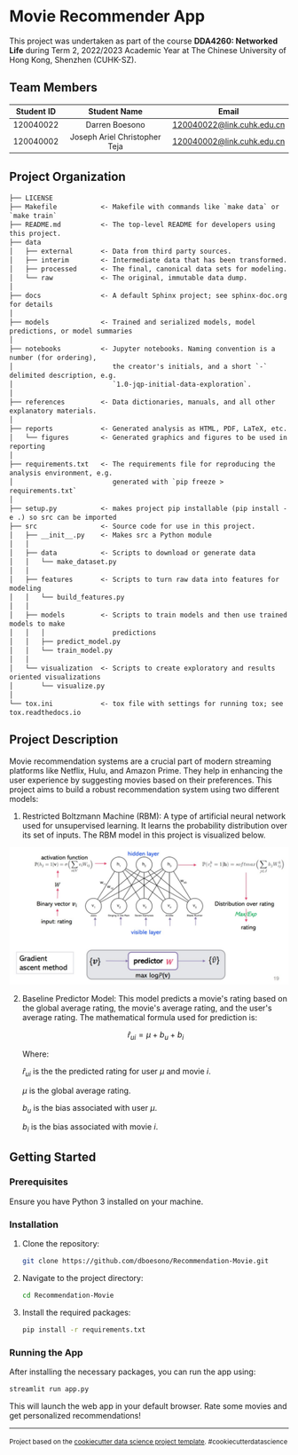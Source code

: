 Movie Recommender App
==============================
This project was undertaken as part of the course **DDA4260: Networked Life** during Term 2, 2022/2023 Academic Year at The Chinese University of Hong Kong, Shenzhen (CUHK-SZ).

## Team Members
| Student ID | Student Name   | Email                        
| :----------: | :--------------: | :------------------------------: | 
| 120040022  | Darren Boesono        | 120040022@link.cuhk.edu.cn     | 
| 120040002  | Joseph Ariel Christopher Teja          | 120040002@link.cuhk.edu.cn     | 

## Project Organization

    ├── LICENSE
    ├── Makefile           <- Makefile with commands like `make data` or `make train`
    ├── README.md          <- The top-level README for developers using this project.
    ├── data
    │   ├── external       <- Data from third party sources.
    │   ├── interim        <- Intermediate data that has been transformed.
    │   ├── processed      <- The final, canonical data sets for modeling.
    │   └── raw            <- The original, immutable data dump.
    │
    ├── docs               <- A default Sphinx project; see sphinx-doc.org for details
    │
    ├── models             <- Trained and serialized models, model predictions, or model summaries
    │
    ├── notebooks          <- Jupyter notebooks. Naming convention is a number (for ordering),
    │                         the creator's initials, and a short `-` delimited description, e.g.
    │                         `1.0-jqp-initial-data-exploration`.
    │
    ├── references         <- Data dictionaries, manuals, and all other explanatory materials.
    │
    ├── reports            <- Generated analysis as HTML, PDF, LaTeX, etc.
    │   └── figures        <- Generated graphics and figures to be used in reporting
    │
    ├── requirements.txt   <- The requirements file for reproducing the analysis environment, e.g.
    │                         generated with `pip freeze > requirements.txt`
    │
    ├── setup.py           <- makes project pip installable (pip install -e .) so src can be imported
    ├── src                <- Source code for use in this project.
    │   ├── __init__.py    <- Makes src a Python module
    │   │
    │   ├── data           <- Scripts to download or generate data
    │   │   └── make_dataset.py
    │   │
    │   ├── features       <- Scripts to turn raw data into features for modeling
    │   │   └── build_features.py
    │   │
    │   ├── models         <- Scripts to train models and then use trained models to make
    │   │   │                 predictions
    │   │   ├── predict_model.py
    │   │   └── train_model.py
    │   │
    │   └── visualization  <- Scripts to create exploratory and results oriented visualizations
    │       └── visualize.py
    │
    └── tox.ini            <- tox file with settings for running tox; see tox.readthedocs.io

## Project Description
Movie recommendation systems are a crucial part of modern streaming platforms like Netflix, Hulu, and Amazon Prime. They help in enhancing the user experience by suggesting movies based on their preferences. This project aims to build a robust recommendation system using two different models:

1. Restricted Boltzmann Machine (RBM): A type of artificial neural network used for unsupervised learning. It learns the probability distribution over its set of inputs. The RBM model in this project is visualized below. 

![RBM Neural Network](./resources/rbm_nn.jpg)


2. Baseline Predictor Model: This model predicts a movie's rating based on the global average rating, the movie's average rating, and the user's average rating. The mathematical formula used for prediction is:


    $$\hat{r}_{ui} = \mu + b_u + b_i$$


    Where:

    $\hat{r}_{ui}$ is the the predicted rating for user $\mu$ and movie $i$.
    
    $\mu$ is the global average rating.

    $b_u$ is the bias associated with user $\mu$.

    $b_i$ is the bias associated with movie $i$.

## Getting Started

### Prerequisites
Ensure you have Python 3 installed on your machine.

### Installation
1. Clone the repository:
   ```bash
   git clone https://github.com/dboesono/Recommendation-Movie.git

   ```
2. Navigate to the project directory:
   ```bash
   cd Recommendation-Movie
   ```

3. Install the required packages:
   ```bash
   pip install -r requirements.txt
   ```

### Running the App
After installing the necessary packages, you can run the app using:
```bash
streamlit run app.py
```
This will launch the web app in your default browser. Rate some movies and get personalized recommendations!



--------

<p><small>Project based on the <a target="_blank" href="https://drivendata.github.io/cookiecutter-data-science/">cookiecutter data science project template</a>. #cookiecutterdatascience</small></p>
